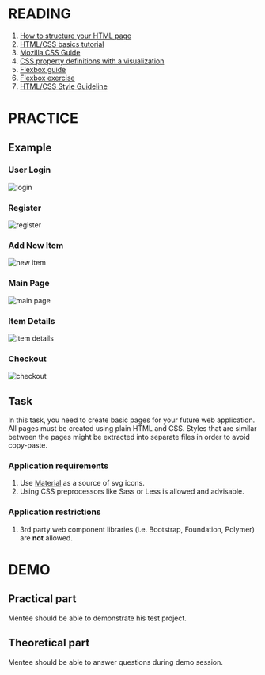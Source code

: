 # READING

1. [How to structure your HTML page](https://developer.mozilla.org/en-US/docs/Learn/HTML/Introduction_to_HTML/Document_and_website_structure)
2. [HTML/CSS basics tutorial](https://www.internetingishard.com/html-and-css/)
3. [Mozilla CSS Guide](https://developer.mozilla.org/en-US/docs/Learn/CSS)
4. [CSS property definitions with a visualization](https://cssreference.io)
5. [Flexbox guide](https://css-tricks.com/snippets/css/a-guide-to-flexbox)
6. [Flexbox exercise](https://flexboxfroggy.com)
7. [HTML/CSS Style Guideline](https://google.github.io/styleguide/htmlcssguide.html)

# PRACTICE
## Example

### User Login
![login](media/login.png "Login")

### Register
![register](media/register.png "Register")

### Add New Item
![new item](media/addnew.png "New Item")

### Main Page
![main page](media/main.png "Main Page")

### Item Details
![item details](media/details.png "Item Details")

### Checkout
![checkout](media/checkout.png "Checkout")

## Task

In this task, you need to create basic pages for your future web application. All pages must be created using plain HTML and CSS. Styles that are similar between the pages might be extracted into separate files in order to avoid copy-paste. 

### Application requirements

1. Use [Material](https://material.io/resources/icons) as a source of svg icons.
2. Using CSS preprocessors like Sass or Less is allowed and advisable.

### Application restrictions

1. 3rd party web component libraries (i.e. Bootstrap, Foundation, Polymer) are **not** allowed.

# DEMO
## Practical part

Mentee should be able to demonstrate his test project.

## Theoretical part

Mentee should be able to answer questions during demo session.